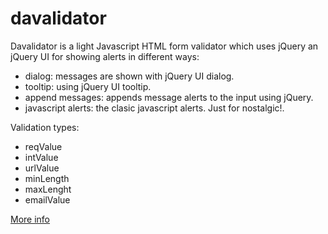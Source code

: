 davalidator
===========

Davalidator is a light Javascript HTML form validator which uses jQuery an jQuery UI for showing alerts in different ways:

- dialog: messages are shown with jQuery UI dialog.
- tooltip: using jQuery UI tooltip.
- append messages: appends message alerts to the input using jQuery.
- javascript alerts: the clasic javascript alerts. Just for nostalgic!.

Validation types:

- reqValue
- intValue
- urlValue
- minLength
- maxLenght
- emailValue

<a href="http://daweed-es.github.io/davalidator" target="_blank">More info</a>
